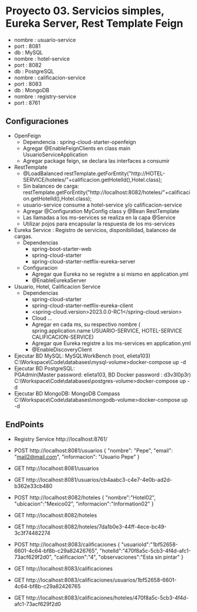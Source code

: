 # Proyecto 03. Servicios simples, Eureka Server, Rest Template Feign
- nombre : usuario-service 
- port   : 8081
- db     : MySQL
- nombre : hotel-service 
- port   : 8082
- db     : PostgreSQL
- nombre : calificacion-service 
- port   : 8083
- db     : MongoDB
- nombre : registry-service 
- port   : 8761



## Configuraciones
- OpenFeign
    - Dependencia : spring-cloud-starter-openfeign
    - Agregar @EnableFeignClients en class main UsuarioServiceApplication
    - Agregar package feign, se declara las interfaces a consumir
- RestTemplate 
    -   @LoadBalanced restTemplate.getForEntity("http://HOTEL-SERVICE/hoteles/"+calificacion.getHotelId(),Hotel.class);
    -   Sin balanceo de carga: restTemplate.getForEntity("http://localhost:8082/hoteles/"+calificacion.getHotelId(),Hotel.class);
    -   usuario-service consume a hotel-service y/o calificacion-service
    -   Agregar @Configuration MyConfig class y @Bean RestTemplate
    -   Las llamadas a los ms-services se realiza en la capa @Service 
    -   Utilizar pojos para encapsular la respuesta de los ms-services
- Eureka Service : Registro de servicios, disponibilidad, balanceo de cargas.
    -   Dependencias 
        -   spring-boot-starter-web
        -   spring-cloud-starter
        -   spring-cloud-starter-netflix-eureka-server
    -   Configuracion
        -   Agregar que Eureka no se registre a si mismo en application.yml
        -   @EnableEurekaServer
- Usuario, Hotel, Calificacion Service
    -   Dependencias
        -   spring-cloud-starter
        -   spring-cloud-starter-netflix-eureka-client
        -   <spring-cloud.version>2023.0.0-RC1</spring-cloud.version>
        -   Cloud  <dependencyManagement>...
        -   Agregar en cada ms, su respectivo nombre ( spring.application.name USUARIO-SERVICE, HOTEL-SERVICE CALIFICACION-SERVICE)
        -   Agregar que Eureka  registre a los ms-services en application.yml
        -   @EnableDiscoveryClient
- Ejecutar BD MySQL: 
    MySQLWorkBench (root, elieta103)
    C:\Workspace\Code\databases\mysql-volume>docker-compose up -d
- Ejecutar BD PostgreSQL:   
    PGAdmin(Master password: elieta103, BD Docker password : d3v3l0p3r)
    C:\Workspace\Code\databases\postgres-volume>docker-compose up -d
- Ejecutar BD MongoDB: 
    MongoDB Compass
    C:\Workspace\Code\databases\mongodb-volume>docker-compose up -d


## EndPoints
- Registry Service  http://localhost:8761/
- POST http://localhost:8081/usuarios
{   "nombre": "Pepe",
    "email": "mail2@mail.com",
    "informacion": "Usuario Pepe"
}
- GET http://localhost:8081/usuarios
- GET http://localhost:8081/usuarios/cb4aabc3-c4e7-4e0b-ad2d-b362e33cb480

- POST http://localhost:8082/hoteles
{   "nombre":"Hotel02",
    "ubicacion":"Mexico02",
    "informacion":"Information02"
}
- GET http://localhost:8082/hoteles
- GET http://localhost:8082/hoteles/7da1b0e3-44ff-4ece-bc49-3c3f74482274

- POST http://localhost:8083/calificaciones
{   "usuarioId":"1bf52658-6601-4c64-bf8b-c29a82426765",
    "hotelId":"470f8a5c-5cb3-4f4d-afc1-73acf629f2d0",
    "calificacion":"4",
    "observaciones":"Esta sin pintar"
}
- GET http://localhost:8083/calificaciones
- GET http://localhost:8083/calificaciones/usuarios/1bf52658-6601-4c64-bf8b-c29a82426765
- GET http://localhost:8083/calificaciones/hoteles/470f8a5c-5cb3-4f4d-afc1-73acf629f2d0